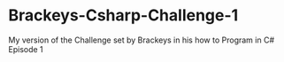 # Brackeys-Csharp-Challenge-1
My version of the Challenge set by Brackeys in his how to Program in C# Episode 1
